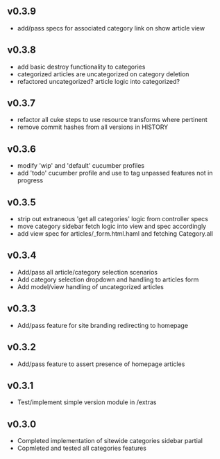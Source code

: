 ## v0.3.9
- add/pass specs for associated category link on show article view

## v0.3.8
- add basic destroy functionality to categories
- categorized articles are uncategorized on category deletion
- refactored uncategorized? article logic into categorized?

## v0.3.7
- refactor all cuke steps to use resource transforms where pertinent
- remove commit hashes from all versions in HISTORY

## v0.3.6
- modify 'wip' and 'default' cucumber profiles
- add 'todo' cucumber profile and use to tag unpassed features not in progress 

## v0.3.5
- strip out extraneous 'get all categories' logic from controller specs
- move category sidebar fetch logic into view and spec accordingly
- add view spec for articles/_form.html.haml and fetching Category.all  

## v0.3.4
- Add/pass all article/category selection scenarios
- Add category selection dropdown and handling to articles form
- Add model/view handling of uncategorized articles

## v0.3.3
- Add/pass feature for site branding redirecting to homepage

## v0.3.2
- Add/pass feature to assert presence of homepage articles

## v0.3.1
- Test/implement simple version module in /extras

## v0.3.0
- Completed implementation of sitewide categories sidebar partial
- Copmleted and tested all categories features
